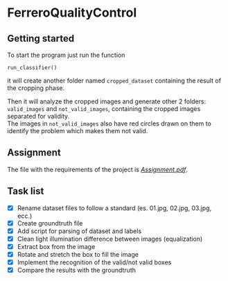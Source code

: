 # FerreroQualityControl

## Getting started

To start the program just run the function

    run_classifier()

it will create another folder named `cropped_dataset` containing the result of the cropping phase.  

Then it will analyze the cropped images and generate other 2 folders: `valid_images` and `not_valid_images`, containing 
the cropped images separated for validity.  
The images in `not_valid_images` also have red circles drawn on them to 
identify the problem which makes them not valid.

## Assignment

The file with the requirements of the project is [*Assignment.pdf*](Assignment.pdf).

## Task list

- [x] Rename dataset files to follow a standard (es. 01.jpg, 02.jpg, 03.jpg, ecc.)
- [x] Create groundtruth file
- [x] Add script for parsing of dataset and labels
- [x] Clean light illumination difference between images (equalization)
- [x] Extract box from the image
- [x] Rotate and stretch the box to fill the image
- [x] Implement the recognition of the valid/not valid boxes
- [x] Compare the results with the groundtruth
